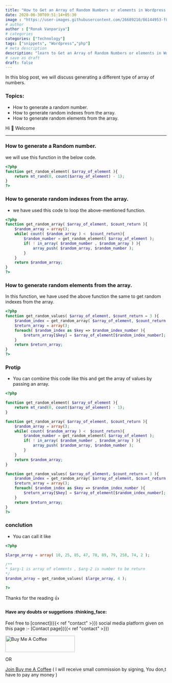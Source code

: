 ```yaml
---
title: "How to Get an Array of Random Numbers or elements in Wordpress ?"
date: 2020-06-30T09:51:14+05:30
image : "https://user-images.githubusercontent.com/26689210/86144953-f8bb0400-bb13-11ea-81a7-929eb9232a1c.png"
# author
author : ["Ronak Vanpariya"]
# categories
categories: ["Technology"]
tags: ["snippets", "Wordpress","php"]
# meta description
description: "learn to Get an Array of Random Numbers or elements in Wordpress."
# save as draft
draft: false
---
```


In this blog post, we will discuss generating a different type of array of numbers.

### Topics:
- How to generate a random number.
- How to generate random indexes from the array.
- How to generate random elements from the array.

Hi :wave: Welcome

---

### How to generate a Random number.

we will use this function in the below code.

```php
<?php
function get_random_element( $array_of_element ){
    return mt_rand(0, count($array_of_element) - 1);
}
?>
```

### How to generate random indexes from the array.
- we have used this code to loop the above-mentioned function.

```php {linenos=false,hl_lines=[5],linenostart=1}
<?php
function get_random_array( $array_of_element, $count_return ){
    $random_array = array();
    while( count( $random_array ) <  $count_return){
        $random_number = get_random_element( $array_of_element );
        if( ! in_array( $random_number , $random_array ) ){
            array_push( $random_array, $random_number );
        }
    }
    return $random_array;
}
?>
```
### How to generate random elements from the array.
In this function, we have used the above function the same to get random indexes from the array.

```php {linenos=false,hl_lines=[3],linenostart=1}
<?php
function get_random_values( $array_of_element, $count_return = 3 ){
    $random_index = get_random_array( $array_of_element, $count_return );
    $return_array = array();
    foreach( $random_index as $key => $random_index_number ){
        $return_array[$key] = $array_of_element[$random_index_number];
    }
    return $return_array;
}
?>
```

### Protip

- You can combine this code like this and get the array of values by passing an array.

```php {linenos=false,hl_lines=[3,10,19],linenostart=1}
<?php

function get_random_element( $array_of_element ){
    return mt_rand(0, count($array_of_element) - 1);
}

function get_random_array( $array_of_element, $count_return ){
    $random_array = array();
    while( count( $random_array ) <  $count_return){
        $random_number = get_random_element( $array_of_element );
        if( ! in_array( $random_number , $random_array ) ){
            array_push( $random_array, $random_number );
        }
    }
    return $random_array;
}

function get_random_values( $array_of_element, $count_return = 3 ){
    $random_index = get_random_array( $array_of_element, $count_return );
    $return_array = array();
    foreach( $random_index as $key => $random_index_number ){
        $return_array[$key] = $array_of_element[$random_index_number];
    }
    return $return_array;
}
?>
```

### conclution 

- You can call it like

```php {linenos=false,hl_lines=[3],linenostart=1}
<?php

$large_array = array( 10, 25, 85, 47, 78, 89, 79, 258, 74, 2 );

/**
* $arg-1 is array of elements , $arg-2 is number to be return
*/
$random_array = get_random_values( $large_array, 4 );

?>
```

Thanks for the reading :+1:

#### Have any doubts or suggetions :thinking_face: 
Feel free to [connect]({{< ref "contact" >}}) social media platform given on this page :- [Contact page]({{< ref "contact" >}})

<a href="https://www.buymeacoffee.com/vanpariyar" rel="noopener noreferrer" target="_blank"><img src="https://cdn.buymeacoffee.com/buttons/default-orange.png" alt="Buy Me A Coffee" style="height: 51px !important;width: 217px !important;" ></a>

OR

[Join Buy me A Coffee](https://buymeacoff.ee/?via=vanpariyar) ( I will receive small commission by signing, You don,t have to pay any money )
